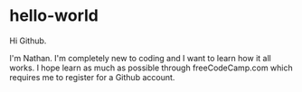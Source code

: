 # hello-world

Hi Github.

I'm Nathan. I'm completely new to coding and I want to learn how it all works. 
I hope learn as much as possible through freeCodeCamp.com
which requires me to register for a Github account.
